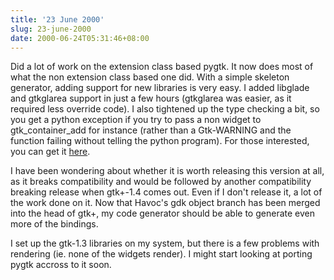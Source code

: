 ```yaml
---
title: '23 June 2000'
slug: 23-june-2000
date: 2000-06-24T05:31:46+08:00
---
```


Did a lot of work on the extension class based pygtk. It
now does most of what the non extension class based one
did. With a simple skeleton generator, adding support for
new libraries is very easy. I added libglade and gtkglarea
support in just a few hours (gtkglarea was easier, as it
required less override code). I also tightened up the type
checking a bit, so you get a python exception if you try to
pass a non widget to gtk\_container\_add for instance (rather
than a Gtk-WARNING and the function failing without telling
the python program). For those interested, you can get it
[here](ftp://ftp.daa.com.au/pub/james/python/pygtk-0.7.0-unstable-dont-use.tar.gz).

I have been wondering about whether it is worth releasing
this version at all, as it breaks compatibility and would be
followed by another compatibility breaking release when
gtk+-1.4 comes out. Even if I don\'t release it, a lot of
the work done on it. Now that Havoc\'s gdk object branch
has been merged into the head of gtk+, my code generator
should be able to generate even more of the bindings.

I set up the gtk-1.3 libraries on my system, but there is
a few problems with rendering (ie. none of the widgets
render). I might start looking at porting pygtk accross to
it soon.
